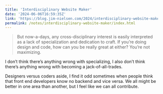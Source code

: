 ```yaml
---
title: 'Interdisciplinary Website Maker'
date: '2024-06-06T16:59:35Z'
link: 'https://blog.jim-nielsen.com/2024/interdisciplinary-website-maker/'
permalink: /notes/interdisciplinary-website-maker/index.html
---
```


> But now-a-days, any cross-disciplinary interest is easily interpreted as a lack of specialization and dedication to craft. If you’re doing design and code, how can you be really great at either? You’re not maximizing.

I don’t think there’s anything wrong with specializing, I also don’t think there’s anything wrong with becoming a jack-of-all-trades.

Designers versus coders aside, I find it odd sometimes when people think that front end developers know no backend and vice versa. We all might be better in one area than another, but I feel like we can all contribute.